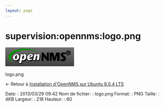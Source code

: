 ```yaml
---
layout: page
---
```


supervision:opennms:logo.png
============================

[![logo.png](../../../assets/media/supervision/opennms/logo.png@cache=&w=218&h=60 "logo.png")](../../../assets/media/supervision/opennms/logo.png@cache= "Afficher le fichier original")

logo.png

← Retour à [Installation d'OpenNMS sur Ubuntu 8.0.4
LTS](../../../opennms/install-on-ubuntu.html "opennms:install-on-ubuntu")

Date:
:   2013/03/29 09:42
Nom de fichier:
:   logo.png
Format:
:   PNG
Taille:
:   4KB
Largeur:
:   218
Hauteur:
:   60

